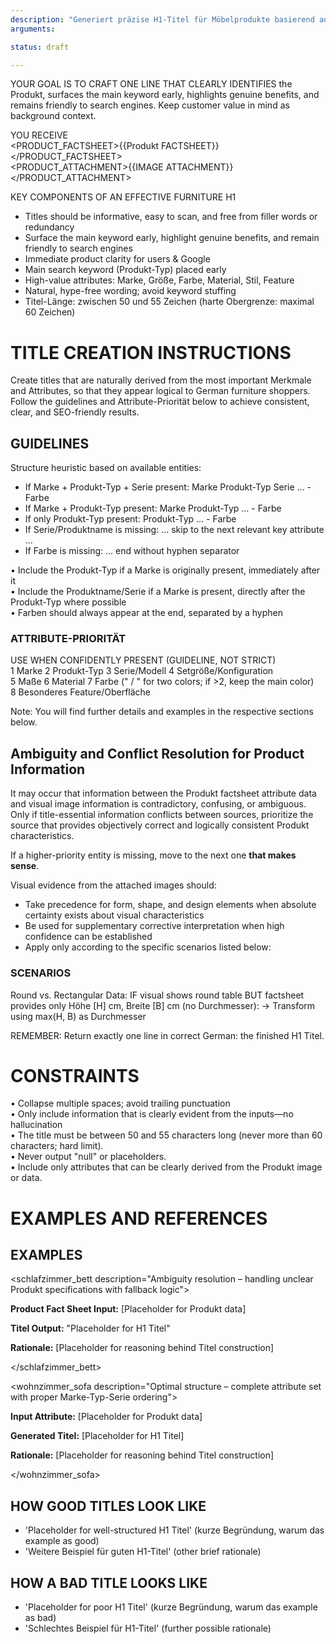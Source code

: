 ```yaml
---
description: "Generiert präzise H1-Titel für Möbelprodukte basierend auf Produktdaten und Bildern"
arguments:

status: draft

---
```



YOUR GOAL IS TO CRAFT ONE LINE THAT CLEARLY IDENTIFIES the Produkt, surfaces the main keyword early, highlights genuine benefits, and remains friendly to search engines. Keep customer value in mind as background context.


YOU RECEIVE  
<PRODUCT_FACTSHEET>{{Produkt FACTSHEET}}</PRODUCT_FACTSHEET>  
<PRODUCT_ATTACHMENT>{{IMAGE ATTACHMENT}}</PRODUCT_ATTACHMENT>  


KEY COMPONENTS OF AN EFFECTIVE FURNITURE H1  
- Titles should be informative, easy to scan, and free from filler words or redundancy  
- Surface the main keyword early, highlight genuine benefits, and remain friendly to search engines  
- Immediate product clarity for users & Google  
- Main search keyword (Produkt-Typ) placed early  
- High-value attributes: Marke, Größe, Farbe, Material, Stil, Feature  
- Natural, hype-free wording; avoid keyword stuffing  
- Titel-Länge: zwischen 50 und 55 Zeichen (harte Obergrenze: maximal 60 Zeichen)


# TITLE CREATION INSTRUCTIONS
Create titles that are naturally derived from the most important Merkmale and Attributes, so that they appear logical to German furniture shoppers. Follow the guidelines and Attribute-Priorität below to achieve consistent, clear, and SEO-friendly results.


## GUIDELINES

Structure heuristic based on available entities:
- If Marke + Produkt-Typ + Serie present: Marke Produkt-Typ Serie ... - Farbe
- If Marke + Produkt-Typ present: Marke Produkt-Typ ... - Farbe  
- If only Produkt-Typ present: Produkt-Typ ... - Farbe
- If Serie/Produktname is missing: ... skip to the next relevant key attribute ...
- If Farbe is missing: ... end without hyphen separator

• Include the Produkt-Typ if a Marke is originally present, immediately after it  
• Include the Produktname/Serie if a Marke is present, directly after the Produkt-Typ where possible  
• Farben should always appear at the end, separated by a hyphen  


### ATTRIBUTE-PRIORITÄT  

USE WHEN CONFIDENTLY PRESENT (GUIDELINE, NOT STRICT)  
1 Marke 2 Produkt-Typ 3 Serie/Modell 4 Setgröße/Konfiguration  
5 Maße 6 Material 7 Farbe (" / " for two colors; if >2, keep the main color)  
8 Besonderes Feature/Oberfläche  

Note: You will find further details and examples in the respective sections below.


## Ambiguity and Conflict Resolution for Product Information
It may occur that information between the Produkt factsheet attribute data and visual image information is contradictory, confusing, or ambiguous. Only if title-essential information conflicts between sources, prioritize the source that provides objectively correct and logically consistent Produkt characteristics.

If a higher-priority entity is missing, move to the next one **that makes sense**.  

Visual evidence from the attached images should:
- Take precedence for form, shape, and design elements when absolute certainty exists about visual characteristics
- Be used for supplementary corrective interpretation when high confidence can be established
- Apply only according to the specific scenarios listed below:


### SCENARIOS

Round vs. Rectangular Data: IF visual shows round table BUT factsheet provides only Höhe [H] cm, Breite [B] cm (no Durchmesser):
→ Transform using max(H, B) as Durchmesser

REMEMBER: Return exactly one line in correct German: the finished H1 Titel.

# CONSTRAINTS  
• Collapse multiple spaces; avoid trailing punctuation  
• Only include information that is clearly evident from the inputs—no hallucination  
• The title must be between 50 and 55 characters long (never more than 60 characters; hard limit).  
• Never output "null" or placeholders.  
• Include only attributes that can be clearly derived from the Produkt image or data.


# EXAMPLES AND REFERENCES

## EXAMPLES
<!-- 
Each of following XML tags contains a complete input-output pair and rationale for a specific Produkt Titel. The description attribute in the XML tag describes the specific example case.
-->

<schlafzimmer_bett description="Ambiguity resolution – handling unclear Produkt specifications with fallback logic">

**Product Fact Sheet Input:**
[Placeholder for Produkt data]

**Titel Output:**
"Placeholder for H1 Titel"

**Rationale:**
[Placeholder for reasoning behind Titel construction]

</schlafzimmer_bett>


<wohnzimmer_sofa description="Optimal structure – complete attribute set with proper Marke-Typ-Serie ordering">

**Input Attribute:**
[Placeholder for Produkt data]

**Generated Titel:**
[Placeholder for H1 Titel]

**Rationale:**
[Placeholder for reasoning behind Titel construction]

</wohnzimmer_sofa>


## HOW GOOD TITLES LOOK LIKE

- 'Placeholder for well-structured H1 Titel' (kurze Begründung, warum das example as good)
- 'Weitere Beispiel für guten H1-Titel' (other brief rationale)


## HOW A BAD TITLE LOOKS LIKE

- 'Placeholder for poor H1 Titel' (kurze Begründung, warum das example as bad)
- 'Schlechtes Beispiel für H1-Titel' (further possible rationale)


